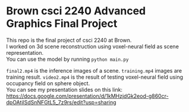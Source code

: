 # Brown csci 2240 Advanced Graphics Final Project
This repo is the final project of csci 2240 at Brown.  
I worked on 3d scene reconstruction using voxel-neural field as scene representation.  
You can use the model by running `python main.py`  

`final2.mp4` is the inference images of a scene. `training.mp4` images are training result. `video2.mp4` is the result of testing voxel-neural field using occupancy field on sphere object.    
You can see my presentation slides on this link: https://docs.google.com/presentation/d/1kMHzjdGk2eod-g860cr-dpOAtjlSdSnNFGtL5_7z9rs/edit?usp=sharing  

